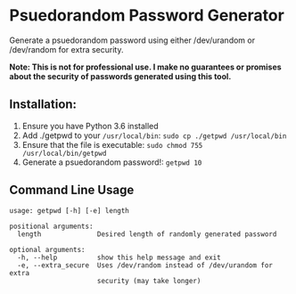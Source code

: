 # Psuedorandom Password Generator

Generate a psuedorandom password using either /dev/urandom or /dev/random for extra security.

<strong>Note: This is not for professional use. I make no guarantees or promises about the security of passwords generated using this tool.</strong>

## Installation:
1. Ensure you have Python 3.6 installed
2. Add ./getpwd to your `/usr/local/bin`: `sudo cp ./getpwd /usr/local/bin`
3. Ensure that the file is executable: `sudo chmod 755 /usr/local/bin/getpwd`
4. Generate a psuedorandom password!: `getpwd 10`

## Command Line Usage
```
usage: getpwd [-h] [-e] length

positional arguments:
  length              Desired length of randomly generated password

optional arguments:
  -h, --help          show this help message and exit
  -e, --extra_secure  Uses /dev/random instead of /dev/urandom for extra
                      security (may take longer)
```

